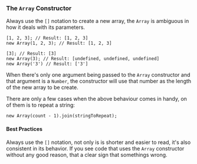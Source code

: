 ### The `Array` Constructor

Always use the `[]` notation to create a new array, the `Array` is ambiguous in 
how it deals with its parameters.

    [1, 2, 3]; // Result: [1, 2, 3]
    new Array(1, 2, 3); // Result: [1, 2, 3]

    [3]; // Result: [3]
    new Array(3); // Result: [undefined, undefined, undefined] 
    new Array('3') // Result: ['3']

When there's only one argument being passed to the `Array` constructor and that
argument is a `Number`, the constructor will use that number as the length of
the new array to be create.

There are only a few cases when the above behaviour comes in handy, on of them is
to repeat a string:

    new Array(count - 1).join(stringToRepeat);

#### Best Practices
Always use the `[]` notation, not only is is shorter and easier to read, it's
also consistent in its behavior. If you see code that uses the `Array`
constructor without any good reason, that a clear sign that somethings wrong.

